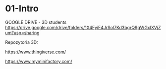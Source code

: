 # 01-Intro


GOOGLE DRIVE - 3D students
https://drive.google.com/drive/folders/1X4FyiF4JrSol7Kd3bgrQ9gWGxlXVjZum?usp=sharing


Repozytoria 3D:

https://www.thingiverse.com/

https://www.myminifactory.com/
